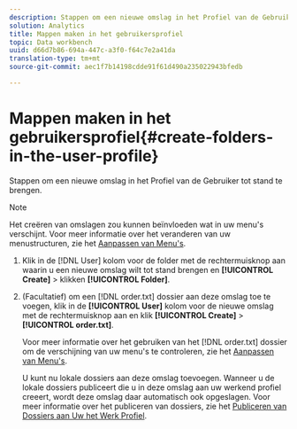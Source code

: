 ```yaml
---
description: Stappen om een nieuwe omslag in het Profiel van de Gebruiker tot stand te brengen.
solution: Analytics
title: Mappen maken in het gebruikersprofiel
topic: Data workbench
uuid: d66d7b86-694a-447c-a3f0-f64c7e2a41da
translation-type: tm+mt
source-git-commit: aec1f7b14198cdde91f61d490a235022943bfedb

---
```



# Mappen maken in het gebruikersprofiel{#create-folders-in-the-user-profile}

Stappen om een nieuwe omslag in het Profiel van de Gebruiker tot stand te brengen.

>[!NOTE]
>
>Het creëren van omslagen zou kunnen beïnvloeden wat in uw menu&#39;s verschijnt. Voor meer informatie over het veranderen van uw menustructuren, zie het [Aanpassen van Menu&#39;s](../../../../home/c-get-started/c-intf-anlys-ftrs/c-ctm-menus/c-ctm-menus.md#concept-93d4c09cb7f34cd293b7b64fba1cf894).

1. Klik in de [!DNL User] kolom voor de folder met de rechtermuisknop aan waarin u een nieuwe omslag wilt tot stand brengen en **[!UICONTROL Create]** > klikken **[!UICONTROL Folder]**.
1. (Facultatief) om een [!DNL order.txt] dossier aan deze omslag toe te voegen, klik in de **[!UICONTROL User]** kolom voor de nieuwe omslag met de rechtermuisknop aan en klik **[!UICONTROL Create]** > **[!UICONTROL order.txt]**.

   Voor meer informatie over het gebruiken van het [!DNL order.txt] dossier om de verschijning van uw menu&#39;s te controleren, zie het [Aanpassen van Menu&#39;s](../../../../home/c-get-started/c-intf-anlys-ftrs/c-ctm-menus/c-ctm-menus.md#concept-93d4c09cb7f34cd293b7b64fba1cf894).

   U kunt nu lokale dossiers aan deze omslag toevoegen. Wanneer u de lokale dossiers publiceert die u in deze omslag aan uw werkend profiel creeert, wordt deze omslag daar automatisch ook opgeslagen. Voor meer informatie over het publiceren van dossiers, zie het [Publiceren van Dossiers aan Uw het Werk Profiel](../../../../home/c-get-started/c-admin-intrf/c-prof-mgr/t-pub-files-wkg-prof.md#task-a0106e010c834d16bd60eef4721b6af9).

